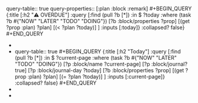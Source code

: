 query-table:: true
query-properties:: [:plan :block :remark]
#+BEGIN_QUERY
 {:title [:h2 "⚠️ OVERDUE"]
  :query [:find (pull ?b [*])
          :in $ ?today
          :where
          (task ?b #{"NOW" "LATER" "TODO" "DOING"})
          [?b :block/properties ?prop]
          [(get ?prop :plan) ?plan]
          [(< ?plan ?today)]
          ]
  :inputs [:today]}
  :collapsed? false}
#+END_QUERY

-
- query-table:: true
  #+BEGIN_QUERY
   {:title [:h2 "Today"]
    :query [:find (pull ?b [*])
            :in $ ?current-page
            :where
            (task ?b #{"NOW" "LATER" "TODO" "DOING"})
            [?p :block/name ?current-page]
            [?p :block/journal? true]
            [?p :block/journal-day ?today]
            [?b :block/properties ?prop]
            [(get ?prop :plan) ?plan]
            [(= ?plan ?today)]
            ]
    :inputs [:current-page]}
    :collapsed? false}
  #+END_QUERY
-
-